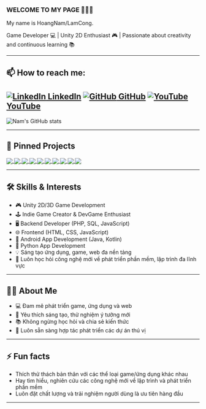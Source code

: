 ### WELCOME TO MY PAGE 👋👋👋

My name is HoangNam/LamCong.

Game Developer 💻 | Unity 2D Enthusiast 🎮 | Passionate about creativity and continuous learning 📚

---

## 📫 How to reach me:

[![LinkedIn](https://img.shields.io/badge/-LinkedIn-0077B5?style=flat-square&logo=Linkedin&logoColor=white) LinkedIn](https://www.linkedin.com/in/hoàng-nam-lưu-công-969515248)
[![GitHub](https://img.shields.io/badge/-GitHub-181717?style=flat-square&logo=github&logoColor=white) GitHub](https://github.com/luuconghoangnam)
[![YouTube](https://img.shields.io/badge/-YouTube-FF0000?style=flat-square&logo=youtube&logoColor=white) YouTube](https://www.youtube.com/@Coonie-chilling)
---

![Nam's GitHub stats](https://github-readme-stats.vercel.app/api?username=luuconghoangnam&show_icons=true&theme=tokyonight&hide=contribs,prs,issues)

---

## 📌 Pinned Projects

<a href="https://github.com/luuconghoangnam/thelastrewind">
  <img align="center" src="https://github-readme-stats.vercel.app/api/pin/?username=luuconghoangnam&repo=thelastrewind&theme=radical" />
</a>
<a href="https://github.com/luuconghoangnam/android_phieu_kham_benh.git">
  <img align="center" src="https://github-readme-stats.vercel.app/api/pin/?username=luuconghoangnam&repo=android_phieu_kham_benh&theme=merko" />
</a>
<a href="https://github.com/luuconghoangnam/android_ghi_chu_cong_viec">
  <img align="center" src="https://github-readme-stats.vercel.app/api/pin/?username=luuconghoangnam&repo=android_ghi_chu_cong_viec&theme=merko" />
</a>
<a href="https://github.com/luuconghoangnam/android_phep_tinh_co_ban">
  <img align="center" src="https://github-readme-stats.vercel.app/api/pin/?username=luuconghoangnam&repo=android_phep_tinh_co_ban&theme=merko" />
</a>
<a href="https://github.com/luuconghoangnam/POS-app">
  <img align="center" src="https://github-readme-stats.vercel.app/api/pin/?username=luuconghoangnam&repo=POS-app&theme=gruvbox" />
</a>
<a href="https://github.com/luuconghoangnam/introduce_myself">
  <img align="center" src="https://github-readme-stats.vercel.app/api/pin/?username=luuconghoangnam&repo=introduce_myself&theme=cobalt" />
</a>
<a href="https://github.com/luuconghoangnam/duyet_ho_so_sinh_vien">
  <img align="center" src="https://github-readme-stats.vercel.app/api/pin/?username=luuconghoangnam&repo=duyet_ho_so_sinh_vien&theme=cobalt" />
</a>
<a href="https://github.com/luuconghoangnam/clinic-booking-system">
  <img align="center" src="https://github-readme-stats.vercel.app/api/pin/?username=luuconghoangnam&repo=clinic-booking-system&theme=cobalt" />
</a>
<a href="https://github.com/luuconghoangnam/clone-myself">
  <img align="center" src="https://github-readme-stats.vercel.app/api/pin/?username=luuconghoangnam&repo=clone-myself&theme=cobalt" />
</a>
<a href="https://github.com/luuconghoangnam/phan_tich_chu_de_doan_van">
  <img align="center" src="https://github-readme-stats.vercel.app/api/pin/?username=luuconghoangnam&repo=phan_tich_chu_de_doan_van&theme=highcontrast" />
</a>

---

## 🛠️ Skills & Interests

- 🎮 Unity 2D/3D Game Development
- 🕹 Indie Game Creator & DevGame Enthusiast
- 🖥️ Backend Developer (PHP, SQL, JavaScript)
- 🌐 Frontend (HTML, CSS, JavaScript)
- 📱 Android App Development (Java, Kotlin)
- 🐍 Python App Development
- 💡 Sáng tạo ứng dụng, game, web đa nền tảng
- 🚀 Luôn học hỏi công nghệ mới về phát triển phần mềm, lập trình đa lĩnh vực

---

## 🧑‍💻 About Me

- 💻 Đam mê phát triển game, ứng dụng và web
- 🌟 Yêu thích sáng tạo, thử nghiệm ý tưởng mới
- 📚 Không ngừng học hỏi và chia sẻ kiến thức
- 🤝 Luôn sẵn sàng hợp tác phát triển các dự án thú vị

---

## ⚡ Fun facts

- Thích thử thách bản thân với các thể loại game/ứng dụng khác nhau
- Hay tìm hiểu, nghiên cứu các công nghệ mới về lập trình và phát triển phần mềm
- Luôn đặt chất lượng và trải nghiệm người dùng là ưu tiên hàng đầu

---

<!--
Bạn có thể bổ sung thêm các link, dự án, phần About, Skills... khi cần thiết!
-->


